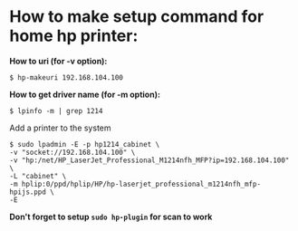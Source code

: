 # How to make setup command for home hp printer:

**How to uri (for -v option):**

```
$ hp-makeuri 192.168.104.100
```

**How to get driver name (for -m option):**
```
$ lpinfo -m | grep 1214
```

Add a printer to the system

```
$ sudo lpadmin -E -p hp1214_cabinet \
-v "socket://192.168.104.100" \
-v "hp:/net/HP_LaserJet_Professional_M1214nfh_MFP?ip=192.168.104.100" \
-L "cabinet" \
-m hplip:0/ppd/hplip/HP/hp-laserjet_professional_m1214nfh_mfp-hpijs.ppd \
-E
```

**Don't forget to setup `sudo hp-plugin` for scan to work**
